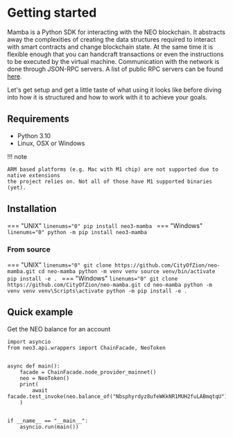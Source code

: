 # Getting started

Mamba is a Python SDK for interacting with the NEO blockchain. It abstracts away the complexities
of creating the data structures required to interact with smart contracts and change blockchain state. At the same time
it is flexible enough that you can handcraft transactions or even the instructions to be executed by the virtual machine. 
Communication with the network is done through JSON-RPC servers. A list of public RPC servers can be found 
[here](https://dora.coz.io/monitor).

Let's get setup and get a little taste of what using it looks like before diving into how it is structured and how to
work with it to achieve your goals.

## Requirements
* Python 3.10
* Linux, OSX or Windows

!!! note

    ARM based platforms (e.g. Mac with M1 chip) are not supported due to native extensions
    the project relies on. Not all of those have M1 supported binaries (yet). 

## Installation

=== "UNIX"
    ```linenums="0"
    pip install neo3-mamba
    ```
=== "Windows"
    ```linenums="0"
    python -m pip install neo3-mamba
    ```

### From source

=== "UNIX"
    ```linenums="0"
    git clone https://github.com/CityOfZion/neo-mamba.git
    cd neo-mamba
    python -m venv venv
    source venv/bin/activate
    pip install -e .
    ```
=== "Windows"
    ```linenums="0"
    git clone https://github.com/CityOfZion/neo-mamba.git
    cd neo-mamba
    python -m venv venv
    venv\Scripts\activate
    python -m pip install -e .
    ```

## Quick example
Get the NEO balance for an account

```py3
import asyncio
from neo3.api.wrappers import ChainFacade, NeoToken


async def main():
    facade = ChainFacade.node_provider_mainnet()
    neo = NeoToken()
    print(
        await facade.test_invoke(neo.balance_of("Nbsphyrdyz8ufeWKkNR1MUH2fuLABmqtqU"))
    )


if __name__ == "__main__":
    asyncio.run(main())
```
